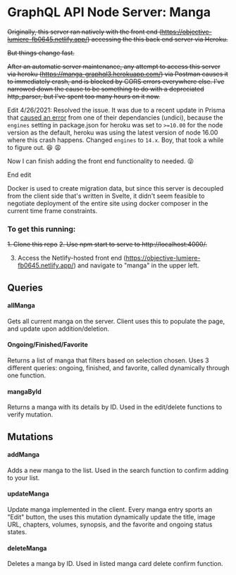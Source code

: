 # GraphQL API Node Server: Manga

~~Originally, this server ran natively with the front end (https://objective-lumiere-fb0645.netlify.app/) accessing the this back end server via Heroku.~~

~~But things change fast.~~

~~After an automatic server maintenance, any attempt to access this server via heroku (https://manga-graphql3.herokuapp.com/) via Postman causes it to immediately crash, and is blocked by CORS errors everywhere else. I've narrowed down the cause to be something to do with a depreciated http_parser, but I've spent too many hours on it now.~~

Edit 4/26/2021: Resolved the issue. It was due to a recent update in Prisma that [caused an error](https://github.com/prisma/prisma/issues/6682) from one of their dependancies (undici), because the `engines` setting in package.json for heroku was set to `>=10.00` for the node version as the default, heroku was using the latest version of node 16.00 where this crash happens. Changed `engines` to `14.x`. Boy, that took a while to figure out. :satisfied: :weary:

Now I can finish adding the front end functionality to needed. :stuck_out_tongue_closed_eyes:

End edit

Docker is used to create migration data, but since this server is decoupled from the client side that's written in Svelte, it didn't seem feasible to negotiate deployment of the entire site using docker composer in the current time frame constraints.

### To get this running: 

~~1. Clone this repo~~
~~2. Use npm start to serve to http://localhost:4000/.~~


3. Access the Netlify-hosted front end (https://objective-lumiere-fb0645.netlify.app/) and navigate to "manga" in the upper left.  


## Queries

#### allManga

Gets all current manga on the server. Client uses this to populate the page, and update upon addition/deletion.

#### Ongoing/Finished/Favorite

Returns a list of manga that filters based on selection chosen. Uses 3 different queries: ongoing, finished, and favorite, called dynamically through one function. 

#### mangaById

Returns a manga with its details by ID. Used in the edit/delete functions to verify mutation.

## Mutations

#### addManga

Adds a new manga to the list. Used in the search function to confirm adding to your list.

#### updateManga

Update manga implemented in the client. Every manga entry sports an "Edit" button, the uses this mutation dynamically update the title, image URL, chapters, volumes, synopsis, and the favorite and ongoing status states.

#### deleteManga

Deletes a manga by ID. Used in listed manga card delete confirm function.
